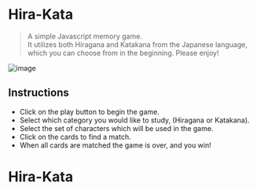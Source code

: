 # Hira-Kata

> A simple Javascript memory game.  
> It utilizes both Hiragana and Katakana from the Japanese language, which you can choose from in the beginning.
> Please enjoy!

![image](https://user-images.githubusercontent.com/42559041/55525010-58023e00-565d-11e9-917c-7232368e2afa.png)

## Instructions

- Click on the play button to begin the game.
- Select which category you would like to study, (Hiragana or Katakana).
- Select the set of characters which will be used in the game.
- Click on the cards to find a match.
- When all cards are matched the game is over, and you win!
# Hira-Kata
